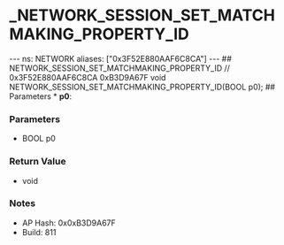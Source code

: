 # _NETWORK_SESSION_SET_MATCHMAKING_PROPERTY_ID

--- ns: NETWORK aliases: ["0x3F52E880AAF6C8CA"] --- ## NETWORK_SESSION_SET_MATCHMAKING_PROPERTY_ID  // 0x3F52E880AAF6C8CA 0xB3D9A67F void NETWORK_SESSION_SET_MATCHMAKING_PROPERTY_ID(BOOL p0);  ## Parameters * **p0**:

### Parameters
* BOOL p0

### Return Value
* void

### Notes
* AP Hash: 0x0xB3D9A67F
* Build: 811

